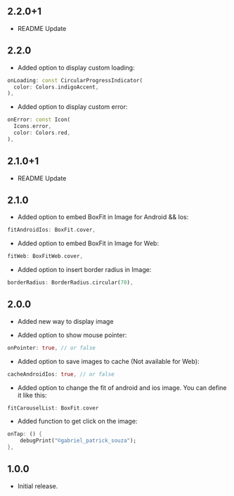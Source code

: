## 2.2.0+1

* README Update

## 2.2.0

* Added option to display custom loading:
```dart
onLoading: const CircularProgressIndicator(
  color: Colors.indigoAccent,
),
```

* Added option to display custom error:
```dart
onError: const Icon(
  Icons.error,
  color: Colors.red,
),
```

## 2.1.0+1

* README Update

## 2.1.0

* Added option to embed BoxFit in Image for Android && Ios:
```dart
fitAndroidIos: BoxFit.cover,
```

* Added option to embed BoxFit in Image for Web:
```dart
fitWeb: BoxFitWeb.cover,
```

* Added option to insert border radius in Image:
```dart
borderRadius: BorderRadius.circular(70),
```

## 2.0.0

* Added new way to display image

* Added option to show mouse pointer:
```dart
onPointer: true, // or false
```

* Added option to save images to cache (Not available for Web):
```dart
cacheAndroidIos: true, // or false
```

* Added option to change the fit of android and ios image. You can define it like this:
```dart
fitCarouselList: BoxFit.cover
```

* Added function to get click on the image:
```dart
onTap: () {
    debugPrint("©gabriel_patrick_souza");
},
```

## 1.0.0

* Initial release.
